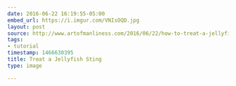 ```yaml
---
date: 2016-06-22 16:19:55-05:00
embed_url: https://i.imgur.com/VNIsOQD.jpg
layout: post
source: http://www.artofmanliness.com/2016/06/22/how-to-treat-a-jellyfish-sting/
tags:
- tutorial
timestamp: 1466630395
title: Treat a Jellyfish Sting
type: image

---
```

